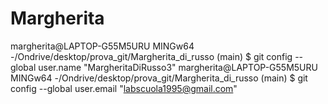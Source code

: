 # Margherita
margherita@LAPTOP-G55M5URU MINGw64 -/Ondrive/desktop/prova_git/Margherita_di_russo (main)
$ git config --global user.name "MargheritaDiRusso3"
margherita@LAPTOP-G55M5URU MINGw64 -/Ondrive/desktop/prova_git/Margherita_di_russo (main)
$ git config --global user.email "labscuola1995@gmail.com"

